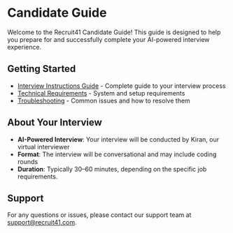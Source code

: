 # Candidate Guide

Welcome to the Recruit41 Candidate Guide! This guide is designed to help you prepare for and successfully complete your AI-powered interview experience.

## Getting Started

- [Interview Instructions Guide](interview-instructions.md) - Complete guide to your interview process
- [Technical Requirements](technical-requirements.md) - System and setup requirements
- [Troubleshooting](troubleshooting.md) - Common issues and how to resolve them

## About Your Interview

- **AI-Powered Interview**: Your interview will be conducted by Kiran, our virtual interviewer
- **Format**: The interview will be conversational and may include coding rounds
- **Duration**: Typically 30–60 minutes, depending on the specific job requirements.

## Support

For any questions or issues, please contact our support team at [support@recruit41.com](mailto:support@recruit41.com).
